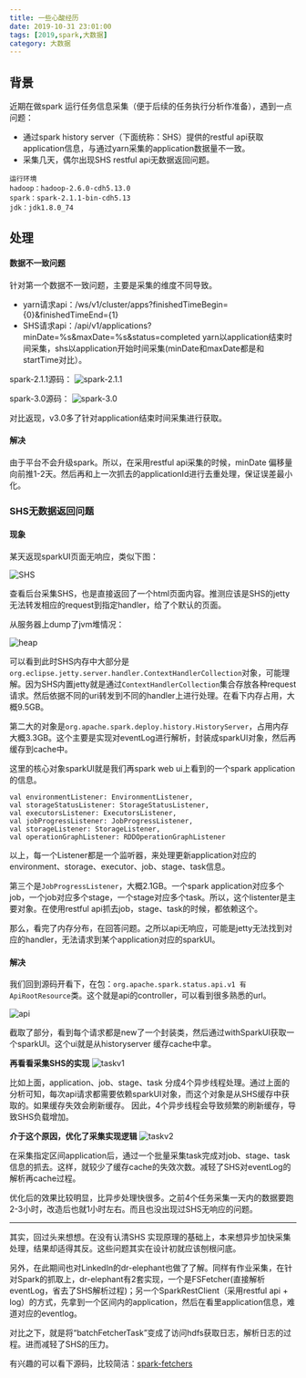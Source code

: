 ```yaml
---
title: 一些心酸经历
date: 2019-10-31 23:01:00
tags: [2019,spark,大数据]
category: 大数据
---
```

## 背景
近期在做spark 运行任务信息采集（便于后续的任务执行分析作准备），遇到一点问题：
+ 通过spark history server（下面统称：SHS）提供的restful api获取application信息，与通过yarn采集的application数据量不一致。
+ 采集几天，偶尔出现SHS restful api无数据返回问题。

```
运行环境
hadoop：hadoop-2.6.0-cdh5.13.0
spark：spark-2.1.1-bin-cdh5.13
jdk：jdk1.8.0_74
```
<!--more-->

## 处理
#### 数据不一致问题
针对第一个数据不一致问题，主要是采集的维度不同导致。

+ yarn请求api：/ws/v1/cluster/apps?finishedTimeBegin={0}&finishedTimeEnd={1}
+ SHS请求api：/api/v1/applications?minDate=%s&maxDate=%s&status=completed
yarn以application结束时间采集，shs以application开始时间采集(minDate和maxDate都是和startTime对比）。

spark-2.1.1源码：
![spark-2.1.1](https://github.com/alanzhang211/blog-image/raw/master/2019/10/spark-2.1.1.png)

spark-3.0源码：
![spark-3.0](https://github.com/alanzhang211/blog-image/raw/master/2019/10/spark-3.0.png)

对比返现，v3.0多了针对application结束时间采集进行获取。

#### 解决
由于平台不会升级spark。所以，在采用restful api采集的时候，minDate 偏移量向前推1-2天。然后再和上一次抓去的applicationId进行去重处理，保证误差最小化。

### SHS无数据返回问题
#### 现象
某天返现sparkUI页面无响应，类似下图：

![SHS](https://github.com/alanzhang211/blog-image/raw/master/2019/10/SHS.png)

查看后台采集SHS，也是直接返回了一个html页面内容。推测应该是SHS的jetty无法转发相应的request到指定handler，给了个默认的页面。

从服务器上dump了jvm堆情况：

![heap](https://github.com/alanzhang211/blog-image/raw/master/2019/10/heap.png)


可以看到此时SHS内存中大部分是`org.eclipse.jetty.server.handler.ContextHandlerCollection`对象，可能理解。因为SHS内置jetty就是通过`ContextHandlerCollection`集合存放各种request请求。然后依据不同的uri转发到不同的handler上进行处理。在看下内存占用，大概9.5GB。

第二大的对象是`org.apache.spark.deploy.history.HistoryServer`，占用内存大概3.3GB。这个主要是实现对eventLog进行解析，封装成sparkUI对象，然后再缓存到cache中。

这里的核心对象sparkUI就是我们再spark web ui上看到的一个spark application的信息。
```
val environmentListener: EnvironmentListener,
val storageStatusListener: StorageStatusListener,
val executorsListener: ExecutorsListener,
val jobProgressListener: JobProgressListener,
val storageListener: StorageListener,
val operationGraphListener: RDDOperationGraphListener
```

以上，每一个Listener都是一个监听器，来处理更新application对应的environment、storage、executor、job、stage、task信息。

第三个是`JobProgressListener`，大概2.1GB。一个spark application对应多个job，一个job对应多个stage，一个stage对应多个task。所以，这个listenter是主要对象。在使用restful api抓去job，stage、task的时候，都依赖这个。

那么，看完了内存分布，在回答问题。之所以api无响应，可能是jetty无法找到对应的handler，无法请求到某个application对应的sparkUI。

#### 解决
我们回到源码开看下，在包：`org.apache.spark.status.api.v1 有ApiRootResource`类。这个就是api的controller，可以看到很多熟悉的url。

![api](https://github.com/alanzhang211/blog-image/raw/master/2019/10/api.png)

截取了部分，看到每个请求都是new了一个封装类，然后通过withSparkUI获取一个sparkUI。这个ui就是从historyserver 缓存cache中拿。

**再看看采集SHS的实现**
![taskv1](https://github.com/alanzhang211/blog-image/raw/master/2019/10/taskv1.png)

比如上面，application、job、stage、task 分成4个异步线程处理。通过上面的分析可知，每次api请求都需要依赖sparkUI对象，而这个对象是从SHS缓存中获取的。如果缓存失效会刷新缓存。
因此，4个异步线程会导致频繁的刷新缓存，导致SHS负载增加。

**介于这个原因，优化了采集实现逻辑**
![taskv2](https://github.com/alanzhang211/blog-image/raw/master/2019/10/taskv2.png)

在采集指定区间application后，通过一个批量采集task完成对job、stage、task信息的抓去。这样，就较少了缓存cache的失效次数。减轻了SHS对eventLog的解析再cache过程。

优化后的效果比较明显，比异步处理快很多。之前4个任务采集一天内的数据要跑2-3小时，改造后也就1小时左右。而且也没出现过SHS无响应的问题。

---
其实，回过头来想想。在没有认清SHS 实现原理的基础上，本来想异步加快采集处理，结果却适得其反。这些问题其实在设计初就应该刨根问底。


另外，在此期间也对LinkedIn的dr-elephant也做了了解。同样有作业采集，在针对Spark的抓取上，dr-elephant有2套实现，一个是FSFetcher(直接解析eventLog，省去了SHS解析过程)；另一个SparkRestClient（采用restful api + log）的方式，先拿到一个区间内的application，然后在看里application信息，难道对应的eventlog。

对比之下，就是将“batchFetcherTask”变成了访问hdfs获取日志，解析日志的过程。进而减轻了SHS的压力。

有兴趣的可以看下源码，比较简洁：[spark-fetchers](https://github.com/linkedin/dr-elephant/tree/master/app/com/linkedin/drelephant/spark/fetchers)
